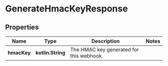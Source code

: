 
# GenerateHmacKeyResponse

## Properties
Name | Type | Description | Notes
------------ | ------------- | ------------- | -------------
**hmacKey** | **kotlin.String** | The HMAC key generated for this webhook. | 



